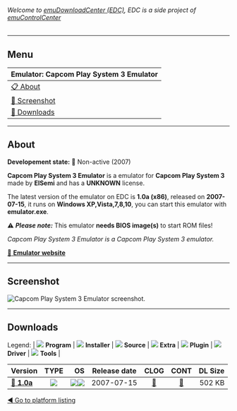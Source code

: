 ###### Welcome to [emuDownloadCenter (EDC)](https://github.com/PhoenixInteractiveNL/emuDownloadCenter/wiki/), EDC is a side project of [emuControlCenter](https://github.com/PhoenixInteractiveNL/emuControlCenter/wiki/)
***
## Menu
| **Emulator: Capcom Play System 3 Emulator** |
|:---------|
| [:clipboard: About](#about) |
| [:sunrise: Screenshot](#screenshot) |
| [:floppy_disk: Downloads](#downloads) |
***
## About
**Developement state:** :red_circle: Non-active (2007)

**Capcom Play System 3 Emulator** is a emulator for **Capcom Play System 3** made by **ElSemi** and has a **UNKNOWN** license.

The latest version of the emulator on EDC is **1.0a (x86)**, released on **2007-07-15**, it runs on **Windows XP,Vista,7,8,10**, you can start this emulator with **emulator.exe**.

:warning: _**Please note:**_ This emulator **needs BIOS image(s)** to start ROM files!

_Capcom Play System 3 Emulator is a Capcom Play System 3 emulator._

[:link: **Emulator website**](http://nebula.emulatronia.com)
***
## Screenshot
![](https://raw.githubusercontent.com/PhoenixInteractiveNL/emuDownloadCenter/master/hooks/cps3emulator/emulator_screen_01.jpg "Capcom Play System 3 Emulator screenshot.")
***
## Downloads
Legend:
| ![](https://raw.githubusercontent.com/wiki/PhoenixInteractiveNL/emuDownloadCenter/images_misc/icon_program_24.png) **Program** | 
![](https://raw.githubusercontent.com/wiki/PhoenixInteractiveNL/emuDownloadCenter/images_misc/icon_installer_24.png) **Installer** | 
![](https://raw.githubusercontent.com/wiki/PhoenixInteractiveNL/emuDownloadCenter/images_misc/icon_source_code_24.png) **Source** | 
![](https://raw.githubusercontent.com/wiki/PhoenixInteractiveNL/emuDownloadCenter/images_misc/icon_extra_24.png) **Extra** | 
![](https://raw.githubusercontent.com/wiki/PhoenixInteractiveNL/emuDownloadCenter/images_misc/icon_plugin_24.png) **Plugin** | 
![](https://raw.githubusercontent.com/wiki/PhoenixInteractiveNL/emuDownloadCenter/images_misc/icon_driver_24.png) **Driver** | 
![](https://raw.githubusercontent.com/wiki/PhoenixInteractiveNL/emuDownloadCenter/images_misc/icon_tool_24.png) **Tools** | 
 
| Version | TYPE | OS | Release date | CLOG | CONT | DL Size |
|:--------|:----:|---:|:------------:|:----:|:----:|--------:|
| [:floppy_disk: **1.0a**](https://github.com/PhoenixInteractiveNL/edc-repo0007/raw/master/cps3emulator/1.0a.7z) | ![](https://raw.githubusercontent.com/wiki/PhoenixInteractiveNL/emuDownloadCenter/images_misc/icon_program_24.png) | ![](https://raw.githubusercontent.com/wiki/PhoenixInteractiveNL/emuDownloadCenter/images_misc/logo_windows_24.png)![](https://raw.githubusercontent.com/wiki/PhoenixInteractiveNL/emuDownloadCenter/images_misc/icon_32-bit_24.png) | 2007-07-15 | [:page_facing_up:](https://github.com/PhoenixInteractiveNL/edc-repo0007/blob/master/cps3emulator/1.0a_changelog.txt) | [:mag_right:](https://github.com/PhoenixInteractiveNL/edc-repo0007/blob/master/cps3emulator/1.0a_contents.txt) | 502 KB |

[:arrow_backward: Go to platform listing](https://github.com/PhoenixInteractiveNL/emuDownloadCenter/wiki/EDC-Platform-List)

